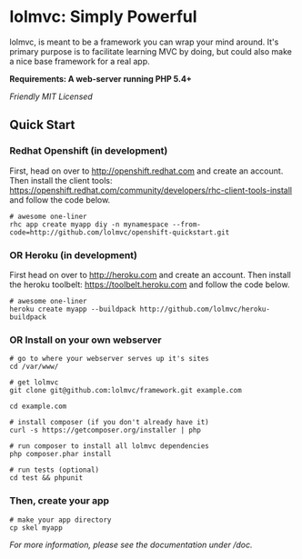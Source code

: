 # lolmvc: Simply Powerful

lolmvc, is meant to be a framework you can wrap your mind around.
It's primary purpose is to facilitate learning MVC by doing,
but could also make a nice base framework for a real app.

**Requirements: A web-server running PHP 5.4+**

*Friendly MIT Licensed*

## Quick Start

### Redhat Openshift (in development)

First, head on over to <http://openshift.redhat.com> and create
an account. Then install the client tools:
<https://openshift.redhat.com/community/developers/rhc-client-tools-install>
and follow the code below.
	
	# awesome one-liner
	rhc app create myapp diy -n mynamespace --from-code=http://github.com/lolmvc/openshift-quickstart.git

### OR Heroku (in development)

First head on over to <http://heroku.com> and create an account.
Then install the heroku toolbelt: <https://toolbelt.heroku.com>
and follow the code below.

	# awesome one-liner
	heroku create myapp --buildpack http://github.com/lolmvc/heroku-buildpack

### OR Install on your own webserver

	# go to where your webserver serves up it's sites
	cd /var/www/

	# get lolmvc
	git clone git@github.com:lolmvc/framework.git example.com

	cd example.com

	# install composer (if you don't already have it)
	curl -s https://getcomposer.org/installer | php

	# run composer to install all lolmvc dependencies
	php composer.phar install

	# run tests (optional)
	cd test && phpunit

### Then, create your app

	# make your app directory
	cp skel myapp

*For more information, please see the documentation under /doc.*
